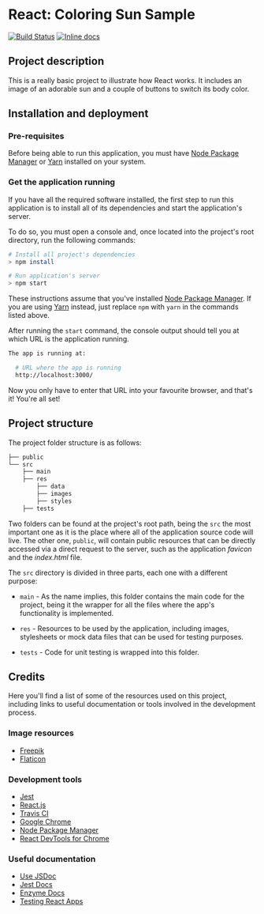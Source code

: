 # React: Coloring Sun Sample

[![Build Status](https://travis-ci.org/LonelyPrincess/react-coloring-sun-sample.svg?branch=master)](https://travis-ci.org/LonelyPrincess/react-coloring-sun-sample)
[![Inline docs](http://inch-ci.org/github/LonelyPrincess/react-coloring-sun-sample.svg?branch=master&style=shields)](http://inch-ci.org/github/LonelyPrincess/react-coloring-sun-sample)

## Project description

This is a really basic project to illustrate how React works. It includes an image of an adorable sun and a couple of buttons to switch its body color.

## Installation and deployment

### Pre-requisites

Before being able to run this application, you must have [Node Package Manager](https://nodejs.org/en/) or [Yarn](https://yarnpkg.com/) installed on your system.

### Get the application running

If you have all the required software installed, the first step to run this application is to install all of its dependencies and start the application's server.

To do so, you must open a console and, once located into the project's root directory, run the following commands:

```bash
# Install all project's dependencies
> npm install

# Run application's server
> npm start
```

These instructions assume that you've installed [Node Package Manager](https://nodejs.org/en/). If you are using [Yarn](https://yarnpkg.com/) instead, just replace `npm` with `yarn` in the commands listed above.

After running the `start` command, the console output should tell you at which URL is the application running.

```bash
The app is running at:

  # URL where the app is running
  http://localhost:3000/
```

Now you only have to enter that URL into your favourite browser, and that's it! You're all set!

## Project structure

The project folder structure is as follows:

```bash
├── public
└── src
    ├── main
    ├── res
        ├── data
        ├── images
        ├── styles
    ├── tests
```

Two folders can be found at the project's root path, being the `src` the most important one as it is the place where all of the application source code will live. The other one, `public`, will contain public resources that can be directly accessed via a direct request to the server, such as the application _favicon_ and the _index.html_ file.

The `src` directory is divided in three parts, each one with a different purpose:

- `main` - As the name implies, this folder contains the main code for the project, being it the wrapper for all the files where the app's functionality is implemented.

- `res` - Resources to be used by the application, including images, stylesheets or mock data files that can be used for testing purposes.

- `tests` - Code for unit testing is wrapped into this folder.

## Credits

Here you'll find a list of some of the resources used on this project, including links to useful documentation or tools involved in the development process.

### Image resources

* [Freepik](http://www.freepik.com)
* [Flaticon](https://www.flaticon.com/)

### Development tools

* [Jest](https://facebook.github.io/jest/)
* [React.js](https://facebook.github.io/react/)
* [Travis CI](https://travis-ci.org/)
* [Google Chrome](https://www.google.com/chrome/browser/desktop/index.html)
* [Node Package Manager](https://nodejs.org/en/)
* [React DevTools for Chrome](https://chrome.google.com/webstore/detail/react-developer-tools/fmkadmapgofadopljbjfkapdkoienihi?hl=en)

### Useful documentation

* [Use JSDoc](http://usejsdoc.org/)
* [Jest Docs](https://facebook.github.io/jest/docs/en/getting-started.html)
* [Enzyme Docs](http://airbnb.io/enzyme/index.html)
* [Testing React Apps](https://facebook.github.io/jest/docs/en/tutorial-react.html)

